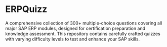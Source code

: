 # ERPQuizz
A comprehensive collection of 300+ multiple-choice questions covering all major SAP ERP modules, designed for certification preparation and knowledge assessment. This repository contains carefully crafted quizzes with varying difficulty levels to test and enhance your SAP skills.
